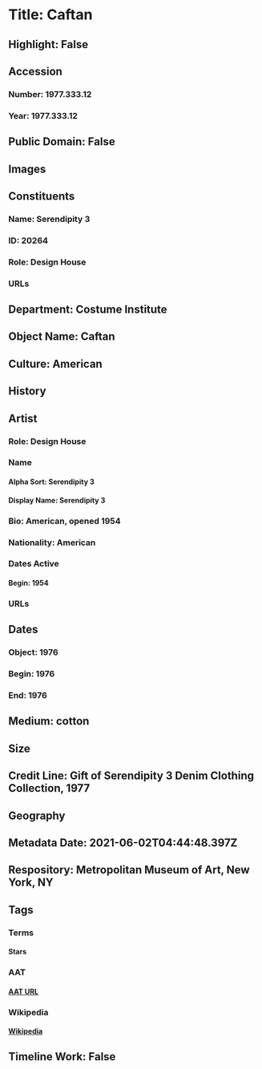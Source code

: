 # Title: Caftan
## Highlight: False
## Accession
### Number: 1977.333.12
### Year: 1977.333.12
## Public Domain: False
## Images
## Constituents
### Name: Serendipity 3
### ID: 20264
### Role: Design House
### URLs
## Department: Costume Institute
## Object Name: Caftan
## Culture: American
## History
## Artist
### Role: Design House
### Name
#### Alpha Sort: Serendipity 3
#### Display Name: Serendipity 3
### Bio: American, opened 1954
### Nationality: American
### Dates Active
#### Begin: 1954
### URLs
## Dates
### Object: 1976
### Begin: 1976
### End: 1976
## Medium: cotton
## Size
## Credit Line: Gift of Serendipity 3 Denim Clothing Collection, 1977
## Geography
## Metadata Date: 2021-06-02T04:44:48.397Z
## Respository: Metropolitan Museum of Art, New York, NY
## Tags
### Terms
#### Stars
### AAT
#### [AAT URL](http://vocab.getty.edu/page/aat/300387654)
### Wikipedia
#### [Wikipedia]()
## Timeline Work: False